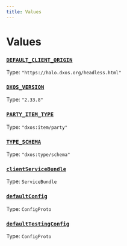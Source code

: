 ```yaml
---
title: Values
---
```

# Values 

### [`DEFAULT_CLIENT_ORIGIN`](https://github.com/dxos/protocols/blob/main/packages/sdk/client/src/packlets/proxies/client.ts#L37)
Type: `"https://halo.dxos.org/headless.html"`
### [`DXOS_VERSION`](https://github.com/dxos/protocols/blob/main/packages/sdk/client/src/packlets/proxies/version.ts#L5)
Type: `"2.33.8"`
### [`PARTY_ITEM_TYPE`](https://github.com/dxos/protocols/blob/main/packages/sdk/client/src/packlets/proxies/stubs.ts#L9)
Type: `"dxos:item/party"`
### [`TYPE_SCHEMA`]()
Type: `"dxos:type/schema"`
### [`clientServiceBundle`]()
Type: `ServiceBundle`
### [`defaultConfig`](https://github.com/dxos/protocols/blob/main/packages/sdk/client/src/packlets/proxies/client.ts#L40)
Type: `ConfigProto`
### [`defaultTestingConfig`](https://github.com/dxos/protocols/blob/main/packages/sdk/client/src/packlets/proxies/client.ts#L42)
Type: `ConfigProto`